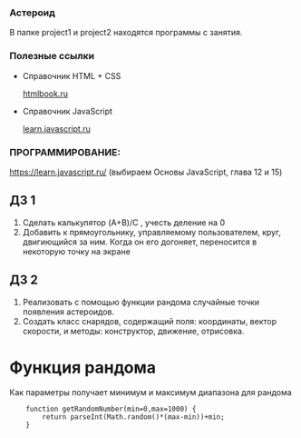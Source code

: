 ### Астероид 

В папке project1 и project2 находятся программы с занятия. 


### Полезные ссылки

* Справочник HTML + CSS

    [htmlbook.ru](https://www.htmlbook.ru)


* Справочник JavaScript

    [learn.javascript.ru](learn.javascript.ru)

### ПРОГРАММИРОВАНИЕ:
https://learn.javascript.ru/ (выбираем Основы JavaScript, глава 12 и 15)



## ДЗ 1
1) Сделать калькулятор (A+B)/C , учесть деление на 0
2) Добавить к прямоугольнику, управляемому пользователем, круг, двигиющийся за ним.
Когда он его догоняет, переносится в некоторую точку на экране


## ДЗ 2 
1) Реализовать с помощью функции рандома случайные точки появления астероидов.
2) Создать класс снарядов, содержащий поля: координаты, вектор скорости, и методы: конструктор, движение, отрисовка. 

# Функция рандома
Как параметры получает минимум и максимум диапазона для рандома
    
        function getRandomNumber(min=0,max=1000) {
		    return parseInt(Math.random()*(max-min))+min;	
	    }
        
        
    
